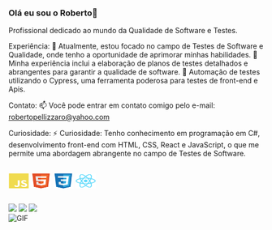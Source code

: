 ### Olá eu sou o Roberto👋

Profissional dedicado ao mundo da Qualidade de Software e Testes.

Experiência:
🌱 Atualmente, estou focado no campo de Testes de Software e Qualidade, onde tenho a oportunidade de aprimorar minhas habilidades.
🤔 Minha experiência inclui a elaboração de planos de testes detalhados e abrangentes para garantir a qualidade de software.
🤖 Automação de testes utilizando o Cypress, uma ferramenta poderosa para testes de front-end e Apis.

Contato:
📫 Você pode entrar em contato comigo pelo e-mail: robertopellizzaro@yahoo.com

Curiosidade:
⚡ Curiosidade: Tenho conhecimento em programação em C#, desenvolvimento front-end com HTML, CSS, React e JavaScript, o que me permite uma abordagem abrangente no campo de Testes de Software.

<div style="display: inline_block"><br>
  <img align="center" alt="Rafa-Js" height="30" width="40" src="https://raw.githubusercontent.com/devicons/devicon/master/icons/javascript/javascript-plain.svg">
  <img align="center" alt="HTML"  height="30" width="40" src="https://raw.githubusercontent.com/devicons/devicon/master/icons/html5/html5-original.svg">
  <img align="center" alt="CSS"   height="30" width="40" src="https://raw.githubusercontent.com/devicons/devicon/master/icons/css3/css3-original.svg">
  <img align="center" alt="React" height="30" width="40" src="https://raw.githubusercontent.com/devicons/devicon/master/icons/react/react-original.svg">
</div>

  ##
 
<div> 
  <a href="https://instagram.com/roberto.pellizzaro82" target="_blank"><img src="https://img.shields.io/badge/-Instagram-%23E4405F?style=for-the-badge&logo=instagram&logoColor=white" target="_blank"></a>
 	<a href="https://www.twitch.tv/beto82pc" target="_blank"><img src="https://img.shields.io/badge/Twitch-9146FF?style=for-the-badge&logo=twitch&logoColor=white" target="_blank"></a>
  <a href="https://www.linkedin.com/in/roberto-pellizzaro-b9471364" target="_blank"><img src="https://img.shields.io/badge/-LinkedIn-%230077B5?style=for-the-badge&logo=linkedin&logoColor=white" target="_blank"></a>  
  
</div>

<img align="center" alt="GIF" height="300" width="300" src="https://gifs.eco.br/wp-content/uploads/2022/08/gifs-com-fundo-transparente-4.gif">
